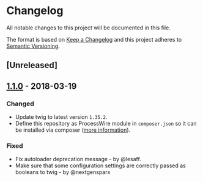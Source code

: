 # Changelog
All notable changes to this project will be documented in this file.

The format is based on [Keep a Changelog](http://keepachangelog.com/en/1.0.0/)
and this project adheres to [Semantic Versioning](http://semver.org/spec/v2.0.0.html).

## [Unreleased]

## [1.1.0] - 2018-03-19

### Changed
* Update twig to latest version `1.35.2`.
* Define this repository as ProcessWire module in `composer.json` so it can be installed via composer ([more information](http://harikt.com/blog/2013/11/16/composer-support-for-processwire-modules/)).

### Fixed
* Fix autoloader deprecation message - by @lesaff.
* Make sure that some configuration settings are correctly passed as booleans to twig - by @nextgensparx

[1.1.0]: https://github.com/wanze/TemplateEngineTwig/releases/tag/v1.1.0